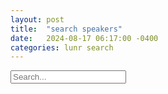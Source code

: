 ```yaml
---
layout: post
title:  "search speakers"
date:   2024-08-17 06:17:00 -0400
categories: lunr search
---
```


 <script type="javascript">
    document.getElementById('search_result').innerHTML = idx.search("bright");
  </script>

<input type="text" id="speakers-search-input" placeholder="Search...">
  <ul id="speakers-search-results"></ul>
